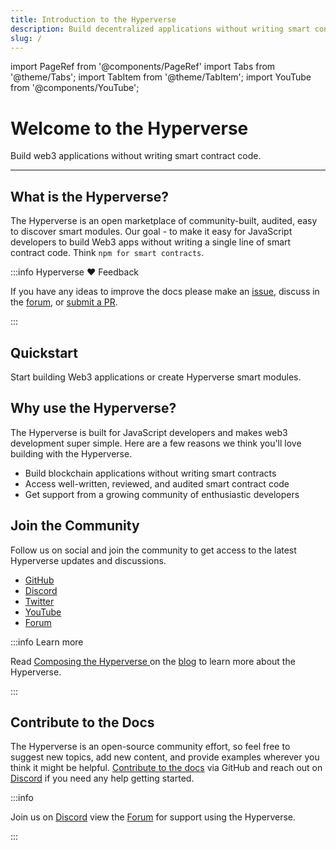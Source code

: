 ```yaml
---
title: Introduction to the Hyperverse
description: Build decentralized applications without writing smart contract code.
slug: /
---
```


import PageRef from '@components/PageRef'
import Tabs from '@theme/Tabs';
import TabItem from '@theme/TabItem';
import YouTube from '@components/YouTube';

# Welcome to the Hyperverse

Build web3 applications without writing smart contract code.

---

## What is the Hyperverse?

The Hyperverse is an open marketplace of community-built, audited, easy to discover smart modules. Our goal - to make it easy for JavaScript developers to build Web3 apps without writing a single line of smart contract code. Think `npm for smart contracts`.

:::info Hyperverse ❤️ Feedback

If you have any ideas to improve the docs please make an [issue](https://github.com/decentology/hyperverse-docs/issues), discuss in the [forum](https://forum.decentology.com/), or [submit a PR](https://github.com/decentology/hyperverse-docs/pulls).

:::

## Quickstart

Start building Web3 applications or create Hyperverse smart modules.

<PageRef url="../early-access" pageName="Build Web3 applications | JavaScript Developers" />
<PageRef url="../compose/introduction" pageName="Create smart modules | Smart Contract Developers" />

## Why use the Hyperverse?

The Hyperverse is built for JavaScript developers and makes web3 development super simple. Here are a few reasons we think you'll love building with the Hyperverse.

- Build blockchain applications without writing smart contracts
- Access well-written, reviewed, and audited smart contract code
- Get support from a growing community of enthusiastic developers

<YouTube videoId="7bNxMIRINAI"/>

## Join the Community

Follow us on social and join the community to get access to the latest Hyperverse updates and discussions.

- [GitHub](https://github.com/decentology)
- [Discord](https://discord.com/invite/uqecGxg)
- [Twitter](https://twitter.com/decentology)
- [YouTube](https://www.youtube.com/decentology)
- [Forum](https://forum.decentology.com/)

:::info Learn more

Read [Composing the Hyperverse ](https://www.decentology.com/blog/composing-the-hyperverse) on the [blog](https://www.decentology.com/blog) to learn more about the Hyperverse.

:::

## Contribute to the Docs

The Hyperverse is an open-source community effort, so feel free to suggest new topics, add new content, and provide examples wherever you think it might be helpful. [Contribute to the docs](https://github.com/decentology/hyperverse-docs/issues/new) via GitHub and reach out on [Discord](https://discord.com/invite/uqecGxg) if you need any help getting started.

:::info

Join us on [Discord](https://discord.com/invite/uqecGxg) view the [Forum](https://forum.decentology.com/) for support using the Hyperverse.

:::
